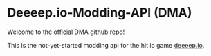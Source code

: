 # Deeeep.io-Modding-API (DMA)

Welcome to the official DMA github repo!

This is the not-yet-started modding api for the hit io game [deeeep.io]("https://deeeep.io").
